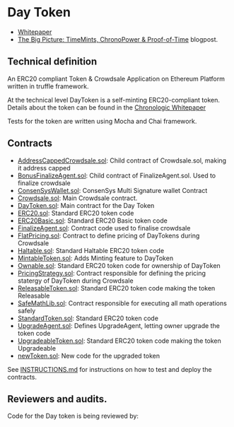 
# Day Token

- [Whitepaper](https://chronologic.network/uploads/Chronologic_Whitepaper.pdf)
- [The Big Picture: TimeMints, ChronoPower & Proof-of-Time](https://blog.chronologic.network/the-big-picture-timemints-chronopower-proof-of-time-f881158b044d) blogpost.


## Technical definition
An ERC20 compliant Token &amp; Crowdsale Application on Ethereum Platform written in truffle framework.

At the technical level DayToken is a self-minting ERC20-compliant token. Details about the token can be found in the [Chronologic Whitepaper](https://chronologic.network/uploads/Chronologic_Whitepaper.pdf)

Tests for the token are written using Mocha and Chai framework.

## Contracts

- [AddressCappedCrowdsale.sol](/contracts/AddressCappedCrowdsale.sol): Child contract of Crowdsale.sol, making it address capped
- [BonusFinalizeAgent.sol](/contracts/BonusFinalizeAgent.sol): Child contract of FinalizeAgent.sol. Used to finalize crowdsale
- [ConsenSysWallet.sol](/contracts/ConsenSysWallet.sol): ConsenSys Multi Signature wallet Contract
- [Crowdsale.sol](/contracts/Crowdsale.sol): Main Crowdsale contract.
- [DayToken.sol](/contracts/DayToken.sol): Main contract for the Day Token
- [ERC20.sol](/contracts/ERC20.sol): Standard ERC20 token code
- [ERC20Basic.sol](/contracts/ERC20Basic.sol): Standard ERC20 Basic token code
- [FinalizeAgent.sol](/contracts/FinalizeAgent.sol): Contract code used to finalise crowdsale
- [FlatPricing.sol](/contracts/FlatPricing.sol): Contract to define pricing of DayTokens during Crowdsale
- [Haltable.sol](/contracts/Haltable.sol): Standard Haltable ERC20 token code
- [MintableToken.sol](/contracts/MintableToken.sol): Adds Minting feature to DayToken
- [Ownable.sol](/contracts/Ownable.sol): Standard ERC20 token code for ownership of DayToken
- [PricingStrategy.sol](/contracts/PricingStrategy.sol): Contract responsible for defining the pricing statergy of DayToken during Crowdsale
- [ReleasableToken.sol](/contracts/ReleasableToken.sol): Standard ERC20 token code making the token Releasable
- [SafeMathLib.sol](/contracts/SafeMathLib.sol): Contract responsible for executing all math operations safely
- [StandardToken.sol](/contracts/StandardToken.sol): Standard ERC20 token code
- [UpgradeAgent.sol](/contracts/UpgradeAgent.sol): Defines UpgradeAgent, letting owner upgrade the token code
- [UpgradeableToken.sol](/contracts/UpgradeableToken.sol): Standard ERC20 token code making the token Upgradeable
- [newToken.sol](/contracts/newToken.sol): New code for the upgraded token

See [INSTRUCTIONS.md](/INSTRUCTIONS.md) for instructions on how to test and deploy the contracts.

## Reviewers and audits.

Code for the Day token is being reviewed by:
